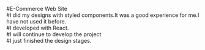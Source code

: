 #E-Commerce Web Site<br/>
#I did my designs with styled components.It was a good experience for me.I have not used it before.<br/>
#I developed with React.<br/>
#I will continue to develop the project<br/>
#I just finished the design stages.<br/>
